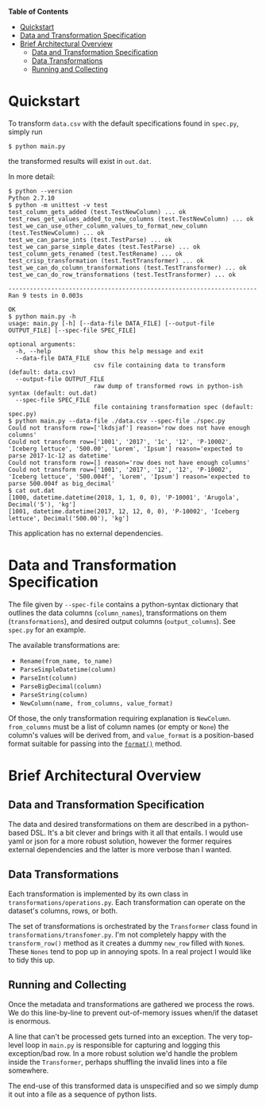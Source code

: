 <!-- markdown-toc start - Don't edit this section. Run M-x markdown-toc-refresh-toc -->
**Table of Contents**

- [Quickstart](#quickstart)
- [Data and Transformation Specification](#data-and-transformation-specification)
- [Brief Architectural Overview](#brief-architectural-overview)
    - [Data and Transformation Specification](#data-and-transformation-specification-1)
    - [Data Transformations](#data-transformations)
    - [Running and Collecting](#running-and-collecting)

<!-- markdown-toc end -->


# Quickstart

To transform `data.csv` with the default specifications found in
`spec.py`, simply run

```
$ python main.py
```

the transformed results will exist in `out.dat`.

In more detail:

```
$ python --version
Python 2.7.10
$ python -m unittest -v test
test_column_gets_added (test.TestNewColumn) ... ok
test_rows_get_values_added_to_new_columns (test.TestNewColumn) ... ok
test_we_can_use_other_column_values_to_format_new_column (test.TestNewColumn) ... ok
test_we_can_parse_ints (test.TestParse) ... ok
test_we_can_parse_simple_dates (test.TestParse) ... ok
test_column_gets_renamed (test.TestRename) ... ok
test_crisp_transformation (test.TestTransformer) ... ok
test_we_can_do_column_transformations (test.TestTransformer) ... ok
test_we_can_do_row_transformations (test.TestTransformer) ... ok

----------------------------------------------------------------------
Ran 9 tests in 0.003s

OK
$ python main.py -h
usage: main.py [-h] [--data-file DATA_FILE] [--output-file OUTPUT_FILE] [--spec-file SPEC_FILE]

optional arguments:
  -h, --help            show this help message and exit
  --data-file DATA_FILE
                        csv file containing data to transform (default: data.csv)
  --output-file OUTPUT_FILE
                        raw dump of transformed rows in python-ish syntax (default: out.dat)
  --spec-file SPEC_FILE
                        file containing transformation spec (default: spec.py)
$ python main.py --data-file ./data.csv --spec-file ./spec.py
Could not transform row=['lkdsjaf'] reason='row does not have enough columns'
Could not transform row=['1001', '2017', '1c', '12', 'P-10002', 'Iceberg lettuce', '500.00', 'Lorem', 'Ipsum'] reason='expected to parse 2017-1c-12 as datetime'
Could not transform row=[] reason='row does not have enough columns'
Could not transform row=['1001', '2017', '12', '12', 'P-10002', 'Iceberg lettuce', '500.004f', 'Lorem', 'Ipsum'] reason='expected to parse 500.004f as big_decimal'
$ cat out.dat
[1000, datetime.datetime(2018, 1, 1, 0, 0), 'P-10001', 'Arugola', Decimal('5'), 'kg']
[1001, datetime.datetime(2017, 12, 12, 0, 0), 'P-10002', 'Iceberg lettuce', Decimal('500.00'), 'kg']
```

This application has no external dependencies.

# Data and Transformation Specification

The file given by `--spec-file` contains a python-syntax dictionary
that outlines the data columns (`column_names`), transformations on
them (`transformations`), and desired output columns
(`output_columns`). See `spec.py` for an example.

The available transformations are:

- `Rename(from_name, to_name)`
- `ParseSimpleDatetime(column)`
- `ParseInt(column)`
- `ParseBigDecimal(column)`
- `ParseString(column)`
- `NewColumn(name, from_columns, value_format)`

Of those, the only transformation requiring explanation is
`NewColumn`. `from_columns` must be a list of column names (or empty
or `None`) the column's values will be derived from, and
`value_format` is a position-based format suitable for passing into
the
[`format()`](https://docs.python.org/2.7/library/functions.html#format)
method.

# Brief Architectural Overview

## Data and Transformation Specification

The data and desired transformations on them are described in a
python-based DSL. It's a bit clever and brings with it all that
entails. I would use yaml or json for a more robust solution, however
the former requires external dependencies and the latter is more
verbose than I wanted.

## Data Transformations

Each transformation is implemented by its own class in
`transformations/operations.py`. Each transformation can operate on
the dataset's columns, rows, or both.

The set of transformations is orchestrated by the `Transformer` class
found in `transformations/transfomer.py`. I'm not completely happy
with the `transform_row()` method as it creates a dummy `new_row`
filled with `None`s. These `Nones` tend to pop up in annoying
spots. In a real project I would like to tidy this up.

## Running and Collecting

Once the metadata and transformations are gathered we process the
rows. We do this line-by-line to prevent out-of-memory issues when/if
the dataset is enormous.

A line that can't be processed gets turned into an exception. The very
top-level loop in `main.py` is responsible for capturing and logging
this exception/bad row. In a more robust solution we'd handle the
problem inside the `Transformer`, perhaps shuffling the invalid lines
into a file somewhere.

The end-use of this transformed data is unspecified and so we simply
dump it out into a file as a sequence of python lists.
